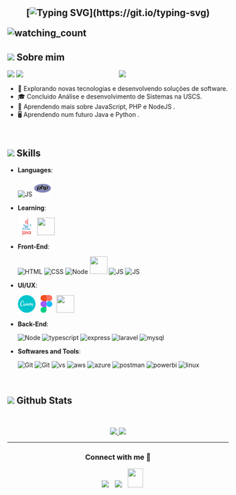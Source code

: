 <h2 align="center">
    
[![Typing SVG](https://readme-typing-svg.herokuapp.com?duration=3000&center=true&width=500&lines=Bem+vindo,+para+a+minha+Github+page!;Sou+Vitor+Henrique.;Desenvolvedor+Web.;Sempre+em+busca+de+aprender+mais+tecnologias!)](https://git.io/typing-svg)

<p align="left"> 
<img src="https://komarev.com/ghpvc/?username=VitorHSilver&color=brightgreen" alt="watching_count" />
 </p>
	
## <picture><img src = "https://github.com/7oSkaaa/7oSkaaa/blob/main/Images/about_me.gif?raw=true" width = 50px></picture> Sobre mim

<picture> <img align="right" src="https://github.com/7oSkaaa/7oSkaaa/blob/main/Images/Right_Side.gif?raw=true" width = 250px></picture>
 <p align="left">
  <img src="https://img.shields.io/badge/Focus-Web%20Development-dodgerblue" />
  <img src="https://img.shields.io/badge/Languages-Portuguese+English-dodgergreen" />
</p>

- 🔭 Explorando novas tecnologias e desenvolvendo soluções de software.
- 🎓 Concluido Análise e desenvolvimento de Sistemas na USCS.
- 🌱 Aprendendo mais sobre JavaScript, PHP e NodeJS .
- 🖥️ Aprendendo num futuro Java e Python .

<br>

## <img src="https://media2.giphy.com/media/QssGEmpkyEOhBCb7e1/giphy.gif?cid=ecf05e47a0n3gi1bfqntqmob8g9aid1oyj2wr3ds3mg700bl&rid=giphy.gif" width ="25"><b> Skills</b>

<p align="center">



- **Languages**:
    
     <img src="https://user-images.githubusercontent.com/64439609/212556085-e6f8391a-6f25-43d5-8bfe-818167047cfb.png" width="40" height="40" alt="JS"/>
     <img alt="PHP" title="PHP" height="38px" src="https://raw.githubusercontent.com/github/explore/80688e429a7d4ef2fca1e82350fe8e3517d3494d/topics/php/php.png" />

     
- **Learning**:

     <img src="https://github.com/devicons/devicon/blob/master/icons/java/java-original-wordmark.svg" width="40" height="40" />
     <img src="https://raw.githubusercontent.com/marwin1991/profile-technology-icons/refs/heads/main/icons/python.png" width="40" height="40" />     
  
- **Front-End**:

   <img src="https://user-images.githubusercontent.com/64439609/212556407-f122dc0e-901c-4df7-960f-29a3b52c5349.png" width="40" height="40" alt="HTML" />
   <img src="https://user-images.githubusercontent.com/64439609/212556203-47a51702-fec1-4275-bafb-6afdea15b092.png" width="40" height="40" alt="CSS" />
   <img src="https://raw.githubusercontent.com/marwin1991/profile-technology-icons/refs/heads/main/icons/tailwind_css.png" width="40" height="40" alt="Node"/>
   <img src="https://img.icons8.com/color/30/vue-js.png" width="40" height="40" />
   <img src="https://user-images.githubusercontent.com/64439609/212556085-e6f8391a-6f25-43d5-8bfe-818167047cfb.png" width="40" height="40" alt="JS"/>
   <img src="https://raw.githubusercontent.com/marwin1991/profile-technology-icons/refs/heads/main/icons/bootstrap.png" width="40" height="40" alt="JS"/>

- **UI/UX**:
  
  <img src="https://github.com/devicons/devicon/blob/master/icons/canva/canva-original.svg" width="40" height="40" />
  <img src="https://github.com/devicons/devicon/blob/master/icons/figma/figma-original.svg" width="40" height="40" />
  <img src="https://raw.githubusercontent.com/marwin1991/profile-technology-icons/refs/heads/main/icons/shadcn_ui.png" width="40" height="40" />
 
		
- **Back-End**:

  <img src="https://raw.githubusercontent.com/marwin1991/profile-technology-icons/refs/heads/main/icons/node_js.png" width="40" height="40" alt="Node"/>
  <img src="https://raw.githubusercontent.com/marwin1991/profile-technology-icons/refs/heads/main/icons/typescript.png" width="40" height="40" alt="typescript"/>
  <img src="https://raw.githubusercontent.com/marwin1991/profile-technology-icons/refs/heads/main/icons/express.png" width="40" height="40" alt="express"/>
  <img src="https://raw.githubusercontent.com/marwin1991/profile-technology-icons/refs/heads/main/icons/laravel.png" width="40" height="40" alt="laravel"/>
  <img src="https://raw.githubusercontent.com/marwin1991/profile-technology-icons/refs/heads/main/icons/mysql.png" width="40" height="40" alt="mysql"/>
  
  

- **Softwares and Tools**:

    <img src="https://user-images.githubusercontent.com/64439609/212556685-de9a7c04-31b0-43b6-af39-7c82ac13b321.png" width="40" height="40" alt="Git"/>
    <img src="https://user-images.githubusercontent.com/64439609/212556741-81407849-82c8-4926-854f-820e8a644375.png" width="40" height="40" alt="Git"/>
    <img src="https://user-images.githubusercontent.com/64439609/212556802-77a65ec1-aa71-4272-b603-1a57d1914678.png" width="40" height="40" alt="vs"/>
    <img src="https://raw.githubusercontent.com/marwin1991/profile-technology-icons/refs/heads/main/icons/aws.png" width="40" height="40" alt="aws"/>
    <img src="https://raw.githubusercontent.com/marwin1991/profile-technology-icons/refs/heads/main/icons/microsoft_azure.png" width="40" height="40" alt="azure"/>
    <img src="https://raw.githubusercontent.com/marwin1991/profile-technology-icons/refs/heads/main/icons/postman.png" width="40" height="40" alt="postman"/>
    <img src="https://github.com/microsoft/PowerBI-Icons/blob/main/PNG/Power-BI.png" width="40" height="40" alt="powerbi"/>
    <img src="https://raw.githubusercontent.com/marwin1991/profile-technology-icons/refs/heads/main/icons/linux.png" width="40" height="40" alt="linux"/>
    

<br>
</p>


## <img src="https://media.giphy.com/media/iY8CRBdQXODJSCERIr/giphy.gif" width="35"><b> Github Stats </b>
<br>
<p align="center">
<a href="https://github.com/VitorHSilver">
  <img height="180em" src="https://github-readme-stats.vercel.app/api?username=VitorHSilver&layout=compact&theme=github_dark&langs_count=10&exclude_repo=kasweb" />
	 
   <img height="180em" src="https://github-readme-stats-eight-theta.vercel.app/api/top-langs/?username=VitorHSilver&layout=compact&exclude_lang=java+r&theme=github_dark" />
</a>
</p>

-----

<h3 align="center" >Connect with me 🤝 </h3>

<p align="center">

 <div align="center"  class="icons-social" style="margin-left: 10px;">
        <a   target="_blank" href="https://www.linkedin.com/in/vitor-hsilver/">
			<img src="https://img.icons8.com/doodle/40/000000/linkedin--v2.png" style="margin-left: 10px;" ></a>
        <a style="margin-left: 10px;" target="_blank" href="">
		<img src="https://img.icons8.com/doodle/40/000000/github--v1.png"></a>
           <a style="margin-left: 10px;" target="_blank" href="mailto:vitor1996henrique@gmail.com">
		<img src="https://img.icons8.com/doodle/2x/gmail-new.png" style=" width:35px; height:43px;"></a>
	
 </div>

</p>


	

</div>
